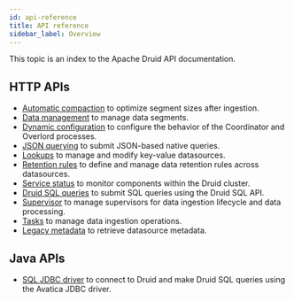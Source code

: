 ```yaml
---
id: api-reference
title: API reference
sidebar_label: Overview
---
```


<!--
  ~ Licensed to the Apache Software Foundation (ASF) under one
  ~ or more contributor license agreements.  See the NOTICE file
  ~ distributed with this work for additional information
  ~ regarding copyright ownership.  The ASF licenses this file
  ~ to you under the Apache License, Version 2.0 (the
  ~ "License"); you may not use this file except in compliance
  ~ with the License.  You may obtain a copy of the License at
  ~
  ~   http://www.apache.org/licenses/LICENSE-2.0
  ~
  ~ Unless required by applicable law or agreed to in writing,
  ~ software distributed under the License is distributed on an
  ~ "AS IS" BASIS, WITHOUT WARRANTIES OR CONDITIONS OF ANY
  ~ KIND, either express or implied.  See the License for the
  ~ specific language governing permissions and limitations
  ~ under the License.
  -->


This topic is an index to the Apache Druid API documentation.

## HTTP APIs
* [Automatic compaction](./automatic-compaction-api.md) to optimize segment sizes after ingestion.
* [Data management](./data-management-api.md) to manage data segments.
* [Dynamic configuration](./dynamic-configuration-api.md) to configure the behavior of the Coordinator and Overlord processes.
* [JSON querying](./json-querying-api.md) to submit JSON-based native queries.
* [Lookups](./lookups-api.md) to manage and modify key-value datasources.
* [Retention rules](./retention-rules-api.md) to define and manage data retention rules across datasources.
* [Service status](./service-status-api.md) to monitor components within the Druid cluster. 
* [Druid SQL queries](./sql-api.md) to submit SQL queries using the Druid SQL API.
* [Supervisor](./supervisor-api.md) to manage supervisors for data ingestion lifecycle and data processing.
* [Tasks](./tasks-api.md) to manage data ingestion operations.
* [Legacy metadata](./legacy-metadata-api.md) to retrieve datasource metadata.

## Java APIs
* [SQL JDBC driver](./sql-jdbc.md) to connect to Druid and make Druid SQL queries using the Avatica JDBC driver.




